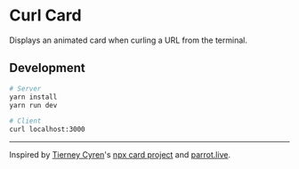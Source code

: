 # Curl Card

Displays an animated card when curling a URL from the terminal.

## Development

```sh
# Server
yarn install
yarn run dev

# Client
curl localhost:3000
```

---

Inspired by [Tierney Cyren](https://github.com/bnb)'s [npx card project](https://github.com/bnb/bitandbang) and [parrot.live](https://github.com/hugomd/parrot.live).
